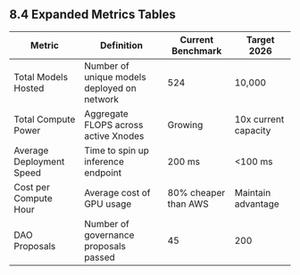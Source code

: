 ## 8.4 Expanded Metrics Tables

| Metric                  | Definition                                | Current Benchmark           | Target 2026            |
|-------------------------|-------------------------------------------|----------------------------|-----------------------|
| Total Models Hosted     | Number of unique models deployed on network | 524                        | 10,000               |
| Total Compute Power     | Aggregate FLOPS across active Xnodes      | Growing                    | 10x current capacity  |
| Average Deployment Speed| Time to spin up inference endpoint        | 200 ms                     | <100 ms              |
| Cost per Compute Hour   | Average cost of GPU usage                 | 80% cheaper than AWS       | Maintain advantage    |
| DAO Proposals           | Number of governance proposals passed    | 45                         | 200                  |